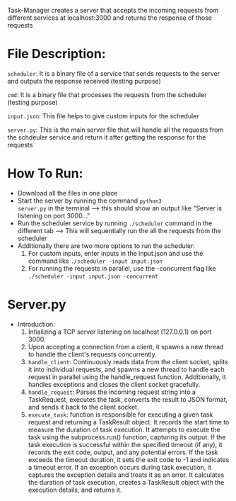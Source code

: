 Task-Manager creates a server that accepts the incoming requests from different services at localhost:3000 and returns the response of those requests

# File Description:

<code>scheduler</code>: It is a binary file of a service that sends requests to the server and outputs the response received (testing purpose)

<code>cmd</code>: It is a binary file that processes the requests from the scheduler (testing purpose)

<code>input.json</code>: This file helps to give custom inputs for the scheduler

<code>server.py</code>: This is the main server file that will handle all the requests from the schdeuler service and return it after getting the response for the requests


# How To Run:
- Download all the files in one place
- Start the server by running the command <code>python3 server.py</code> in the terminal --> this should show an output like "Server is listening on port 3000..."
- Run the scheduler service by running <code>./scheduler</code> command in the different tab --> This will sequentially run the all the requests from the scheduler
- Additionally there are two more options to run the scheduler: 
  1) For custom inputs, enter inputs in the input.json and use the command like <code>./scheduler -input input.json</code>
  2) For running the requests in parallel, use the -concurrent flag like  <code>./scheduler -input input.json -concurrent</code>

# Server.py
- Introduction:
  1) Intializing a TCP server listening on localhost (127.0.0.1) on port 3000.
  2) Upon accepting a connection from a client, it spawns a new thread to handle the client's requests concurrently.
  3) <code>handle_client</code>: Continuously reads data from the client socket, splits it into individual requests, and spawns a new thread to handle each request in parallel using the handle_request function. Additionally, it handles exceptions and closes the client socket gracefully.
  4) <code>handle_request</code>: Parses the incoming request string into a TaskRequest, executes the task, converts the result to JSON format, and sends it back to the client socket.
  5) <code>execute_task</code>: function is responsible for executing a given task request and returning a TaskResult object. It records the start time to measure the duration of task execution. It attempts to execute the task using the subprocess.run() function, capturing its output. If the task execution is successful within the specified timeout (if any), it records the exit code, output, and any potential errors. If the task exceeds the timeout duration, it sets the exit code to -1 and indicates a timeout error.  If an exception occurs during task execution, it captures the exception details and treats it as an error. It calculates the duration of task execution, creates a TaskResult object with the execution details, and returns it.
